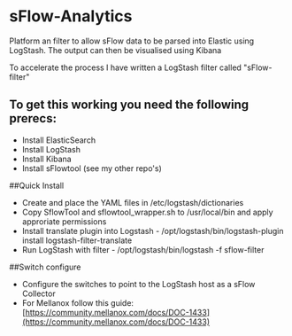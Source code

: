# sFlow-Analytics

Platform an filter to allow sFlow data to be parsed into Elastic using LogStash. The output can then be visualised using Kibana

To accelerate the process I have written a LogStash filter called "sFlow-filter"

## To get this working you need the following prerecs:
- Install ElasticSearch
- Install LogStash
- Install Kibana
- Install sFlowtool (see my other repo's)

##Quick Install
- Create and place the YAML files in /etc/logstash/dictionaries
- Copy SflowTool and sflowtool_wrapper.sh to /usr/local/bin and apply approriate permissions
- Install translate plugin into Logstash - /opt/logstash/bin/logstash-plugin install logstash-filter-translate
- Run LogStash with filter - /opt/logstash/bin/logstash -f sflow-filter

##Switch configure
- Configure the switches to point to the LogStash host as a sFlow Collector
- For Mellanox follow this guide: [https://community.mellanox.com/docs/DOC-1433](https://community.mellanox.com/docs/DOC-1433)
